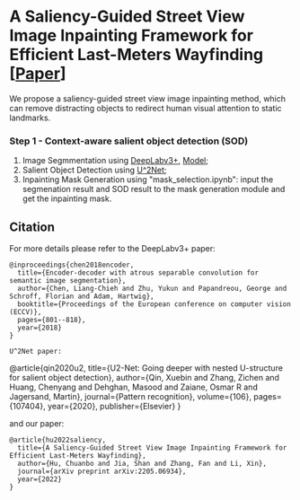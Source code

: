 # A Saliency-Guided Street View Image Inpainting Framework for Efficient Last-Meters Wayfinding [<a href="https://arxiv.org/pdf/2205.06934.pdf?ref=https://githubhelp.com">Paper</a>]

We propose a saliency-guided street view image inpainting method, which can remove distracting objects to redirect human visual attention to static landmarks.

### Step 1 - Context-aware salient object detection (SOD)

1) Image Segmmentation using <a href="https://github.com/open-mmlab/mmsegmentation/tree/master/configs/deeplabv3plus">DeepLabv3+</a>, <a href="https://github.com/open-mmlab/mmsegmentation/blob/master/configs/deeplabv3plus/deeplabv3plus_r101-d8_769x769_80k_cityscapes.py">Model</a>;
2) Salient Object Detection using <a href="https://github.com/xuebinqin/U-2-Net">U^2Net</a>;
3) Inpainting Mask Generation using "mask_selection.ipynb": input the segmenation result and SOD result to the mask generation module and get the inpainting mask.

## Citation
For more details please refer to the DeepLabv3+ paper:
```
@inproceedings{chen2018encoder,
  title={Encoder-decoder with atrous separable convolution for semantic image segmentation},
  author={Chen, Liang-Chieh and Zhu, Yukun and Papandreou, George and Schroff, Florian and Adam, Hartwig},
  booktitle={Proceedings of the European conference on computer vision (ECCV)},
  pages={801--818},
  year={2018}
}

U^2Net paper:
```
@article{qin2020u2,
  title={U2-Net: Going deeper with nested U-structure for salient object detection},
  author={Qin, Xuebin and Zhang, Zichen and Huang, Chenyang and Dehghan, Masood and Zaiane, Osmar R and Jagersand, Martin},
  journal={Pattern recognition},
  volume={106},
  pages={107404},
  year={2020},
  publisher={Elsevier}
}

and our paper:
```
@article{hu2022saliency,
  title={A Saliency-Guided Street View Image Inpainting Framework for Efficient Last-Meters Wayfinding},
  author={Hu, Chuanbo and Jia, Shan and Zhang, Fan and Li, Xin},
  journal={arXiv preprint arXiv:2205.06934},
  year={2022}
}
